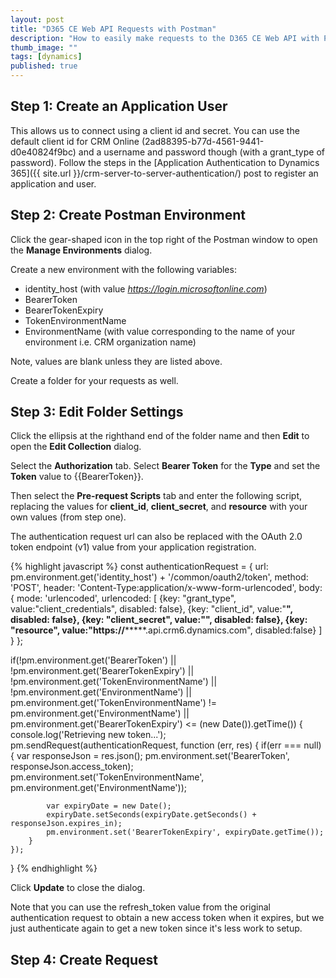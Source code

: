 ```yaml
---
layout: post
title: "D365 CE Web API Requests with Postman"
description: "How to easily make requests to the D365 CE Web API with Postman."
thumb_image: ""
tags: [dynamics]
published: true
---
```


## Step 1: Create an Application User
This allows us to connect using a client id and secret. You can use the default client id for CRM Online (2ad88395-b77d-4561-9441-d0e40824f9bc) and a username and password though (with a grant_type of password).
Follow the steps in the [Application Authentication to Dynamics 365]({{ site.url }}/crm-server-to-server-authentication/) post to register an application and user.

## Step 2: Create Postman Environment
Click the gear-shaped icon in the top right of the Postman window to open the **Manage Environments** dialog.

Create a new environment with the following variables:
  * identity_host (with value *https://login.microsoftonline.com*)
  * BearerToken
  * BearerTokenExpiry
  * TokenEnvironmentName
  * EnvironmentName (with value corresponding to the name of your environment i.e. CRM organization name)
  
Note, values are blank unless they are listed above.

Create a folder for your requests as well.

## Step 3: Edit Folder Settings
Click the ellipsis at the righthand end of the folder name and then **Edit** to open the **Edit Collection** dialog.

Select the **Authorization** tab. Select **Bearer Token** for the **Type** and set the **Token** value to {{BearerToken}}.

Then select the **Pre-request Scripts** tab and enter the following script, replacing the values for **client_id**, **client_secret**, and **resource** with your own values (from step one).

The authentication request url can also be replaced with the OAuth 2.0 token endpoint (v1) value from your application registration.

{% highlight javascript %}
const authenticationRequest = {
    url: pm.environment.get('identity_host') + '/common/oauth2/token', method: 'POST',
    header: 'Content-Type:application/x-www-form-urlencoded',
    body: {
        mode: 'urlencoded',
        urlencoded: [
            {key: "grant_type", value:"client_credentials", disabled: false},
            {key: "client_id", value:"**************************", disabled: false},
            {key: "client_secret", value:"********************************", disabled: false},
            {key: "resource", value:"https://***********.api.crm6.dynamics.com", disabled:false}
        ]
    }
};

if(!pm.environment.get('BearerToken') ||
    !pm.environment.get('BearerTokenExpiry') ||
    !pm.environment.get('TokenEnvironmentName') ||
    !pm.environment.get('EnvironmentName') ||
    pm.environment.get('TokenEnvironmentName') != pm.environment.get('EnvironmentName') ||
    pm.environment.get('BearerTokenExpiry') <= (new Date()).getTime()) {
    console.log('Retrieving new token...');
    pm.sendRequest(authenticationRequest, function (err, res) {
        if(err === null) {
            var responseJson = res.json();
            pm.environment.set('BearerToken', responseJson.access_token);
            pm.environment.set('TokenEnvironmentName', pm.environment.get('EnvironmentName'));
            
            var expiryDate = new Date();
            expiryDate.setSeconds(expiryDate.getSeconds() + responseJson.expires_in);
            pm.environment.set('BearerTokenExpiry', expiryDate.getTime());
        }
    });
}
{% endhighlight %}

Click **Update** to close the dialog.

Note that you can use the refresh_token value from the original authentication request to obtain a new access token when it expires, but we just authenticate again to get a new token since it's less work to setup.

## Step 4: Create Request
